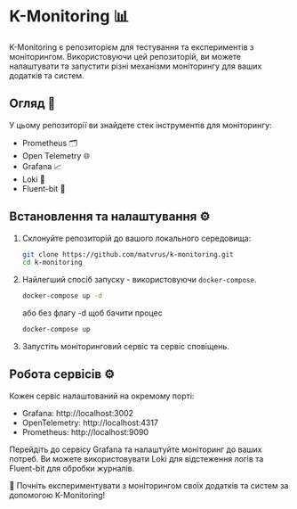 
# K-Monitoring 📊

K-Monitoring є репозиторієм для тестування та експериментів з моніторингом. Використовуючи цей репозиторій, ви можете налаштувати та запустити різні механізми моніторингу для ваших додатків та систем.

## Огляд 👀

У цьому репозиторії ви знайдете стек інструментів для моніторингу:
* Prometheus 🗂️
* Open Telemetry 🌐
* Grafana 📈
* Loki 📜
* Fluent-bit 💬

## Встановлення та налаштування ⚙️

1. Склонуйте репозиторій до вашого локального середовища:

   ```bash
   git clone https://github.com/matvrus/k-monitoring.git
   cd k-monitoring
   ```

2. Найлегший спосіб запуску - використовуючи `docker-compose`.
   
   ```bash
   docker-compose up -d
   ```
   або без флагу -d щоб бачити процес
      ```bash
   docker-compose up 
   ```

3. Запустіть моніторинговий сервіс та сервіс сповіщень.

## Робота сервісів ⚙️

Кожен сервіс налаштований на окремому порті:
* Grafana: http://localhost:3002
* OpenTelemetry: http://localhost:4317
* Prometheus: http://localhost:9090

Перейдіть до сервісу Grafana та налаштуйте моніторинг до ваших потреб. Ви можете використовувати Loki для відстеження логів та Fluent-bit для обробки журналів.

🚀 Почніть експериментувати з моніторингом своїх додатків та систем за допомогою K-Monitoring!
